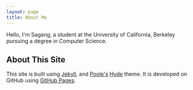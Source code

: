 ```yaml
---
layout: page
title: About Me
---
```


Hello, I'm Sagang, a student at the University of California, Berkeley pursuing a degree in Computer Science. 

## About This Site

This site is built using [Jekyll](https://jekyllrb.com/), and [Poole's](http://getpoole.com/) [Hyde](http://hyde.getpoole.com) theme. It is developed on GitHub using [GitHub Pages](https://pages.github.com). 
